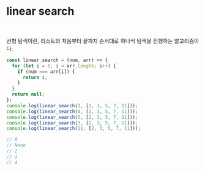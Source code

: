 # linear search

<br>

선형 탐색이란, 리스트의 처음부터 끝까지 순서대로 하나씩 탐색을 진행하는 알고리즘이다.

```jsx
const linear_search = (num, arr) => {
  for (let i = 0; i < arr.length; i++) {
    if (num === arr[i]) {
      return i;
    }
  }
  return null;
};
console.log(linear_search(2, [2, 3, 5, 7, 11]));
console.log(linear_search(0, [2, 3, 5, 7, 11]));
console.log(linear_search(5, [2, 3, 5, 7, 11]));
console.log(linear_search(3, [2, 3, 5, 7, 11]));
console.log(linear_search(11, [2, 3, 5, 7, 11]));

// 0
// None
// 2
// 1
// 4
```
